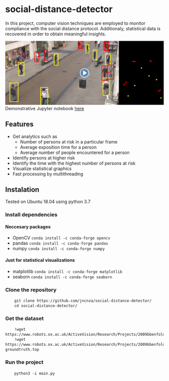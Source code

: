# social-distance-detector
In this project, computer vision techniques are employed to monitor compliance with the social distance protocol. Additionaly, statistical data is recovered in order to obtain meaningful insights.

[![Demonstration](/media/video.png)](https://www.youtube.com/watch?v=pm3YnYfA7as)
Demonstrative Jupyter notebook [here](https://github.com/jncnza/social-distance-detector/blob/master/notebook/social_distance_detector.ipynb)

## Features
* Get analytics such as
    - Number of persons at risk in a particular frame
    - Average exposition time for a person
    - Average number of people encountered for a person
* Identify persons at higher risk
* Identify the time with the highest number of persons at risk
* Visualize statistical graphics
* Fast processing by multithreading

## Instalation
Tested on Ubuntu 18.04 using python 3.7
### Install dependencies
#### Neccesary packages
* OpenCV
        `conda install -c conda-forge opencv`
* pandas
        `conda install -c conda-forge pandas`
* numpy
        `conda install -c conda-forge numpy`
#### Just for statistical visualizations
* matplotlib
        `conda install -c conda-forge matplotlib`
* seaborn
        `conda install -c conda-forge seaborn`
### Clone the repository
        git clone https://github.com/jncnza/social-distance-detector/
        cd social-distance-detector/
### Get the dataset
        !wget https://www.robots.ox.ac.uk/ActiveVision/Research/Projects/2009bbenfold_headpose/Datasets/TownCentreXVID.avi
        !wget https://www.robots.ox.ac.uk/ActiveVision/Research/Projects/2009bbenfold_headpose/Datasets/TownCentre-groundtruth.top
### Run the project
        python3 -i main.py
